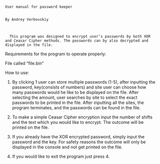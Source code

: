                                                                            User manual for password keeper 

                                                                              By Andrey Verbovskiy 

 

      This program was designed to encrypt user’s passwords by both XOR and Ceasar Cipher methods. The passwords can by also decrypted and displayed in the file. 

 

 
Requirements for the program to operate properly: 

File called “file.bin” 

 

How to use: 

   1. By clicking 1 user can store multiple passwords (1-5), after inputting the password, key(consists of numbers) and site user can choose how many passwords would he like to be displayed on the file. After selecting the amount, user searches by site to select the exact passwords to be printed in the file. After inputting all the sites, the program terminates, and the passwords can be found in the file. 

   2. To make a simple Ceasar Cipher encryption input the number of shifts and the text which you would like to encrypt. The outcome will be printed on the file. 

   3. If you already have the XOR encrypted  password, simply input the password and the key. For safety reasons the outcome will only be displayed in the console and not get printed on the file. 

   4. If you would like to exit the program just press 4. 

 
 

 

